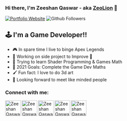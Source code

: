 ### Hi there, I'm Zeeshan Qaswar - aka [ZeoLion][website] 👋

[![Portfolio Website](https://img.shields.io/website?label=Website&style=for-the-badge&url=https%3A%2F%2Fcodestackr.com)][website]
![Github Followers](https://img.shields.io/github/followers/xeeshanqaswar?style=for-the-badge)

## :joystick: I'm a Game Developer!!

- :video_game: In spare time I live to binge Apex Legends
- :muscle: Working on side project to Improve 🤣
- :brain: Trying to learn Shader Programming & Games Math
- :fist_right: 2021 Goals: Complete the Game Dev Maths
- :paintbrush: Fun fact: I love to do 3d art
- :clinking_glasses: Looking forward to meet like minded people

### Connect with me:

[<img align="left" alt="Zeeshan Qaswar" width="50px" src="https://user-images.githubusercontent.com/7692061/139592750-a0982aab-6a14-412d-98ae-f58e93de921a.png" />][Website]

[<img align="left" alt="Zeeshan Qaswar" width="50px" src="https://user-images.githubusercontent.com/7692061/139592632-0efd96e0-a8cb-44e9-a171-8a6b20b9d294.png" />][Skype]

[<img align="left" alt="Zeeshan Qaswar" width="50px" src="https://user-images.githubusercontent.com/7692061/139592708-0354fdca-bd2a-4700-a929-bba81f8250a2.png" />][linkedin]

[<img align="left" alt="Zeeshan Qaswar" width="50px" src="https://user-images.githubusercontent.com/7692061/139592770-46d1f121-efc4-4c30-b001-09a25fdcd12f.png" />][Behance]

[<img align="left" alt="Zeeshan Qaswar" width="50px" src="https://user-images.githubusercontent.com/7692061/139592808-945e575e-4438-4538-b45b-f1416581ea61.png" />][instagram]

<!-- [<img src="../images/linkedin.png" alt="drawing" style="width:200px;"/>][website] -->

<br />

<!-- ### Languages and Tools:

[<img align="left" alt="Visual Studio Code" width="26px" src="https://raw.githubusercontent.com/github/explore/80688e429a7d4ef2fca1e82350fe8e3517d3494d/topics/visual-studio-code/visual-studio-code.png" />] -->

<br />
<br />



<!-- <details>
  <summary>:zap: Recent GitHub Activity</summary>
  
<!--START_SECTION:activity-->
<!-- 1. 🗣 Commented on [#2](https://github.com/codeSTACKr/portfolio-sass/issues/2) in [codeSTACKr/portfolio-sass](https://github.com/codeSTACKr/portfolio-sass) -->
<!--END_SECTION:activity-->

<!-- </details> -->


<!-- MAJOR LINKS -->
[website]: https://xeeshanqaswar.github.io/Portfolio/
[twitter]: https://twitter.com/
[instagram]: https://www.instagram.com/zeeshan.qaswar/?hl=en
[linkedin]: https://www.linkedin.com/in/zeolion/
[Skype]: https://join.skype.com/invite/p92p125btHMA
[Behance]: https://www.behance.net/zeeshanqawar


<!-- MARKDOWN GUIDE : https://guides.github.com/features/mastering-markdown/ -->